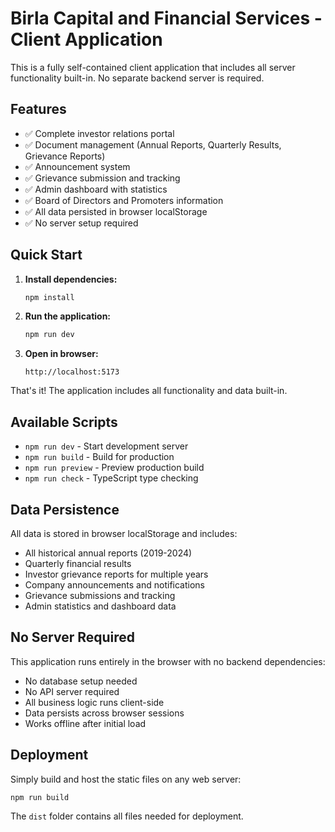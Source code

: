 # Birla Capital and Financial Services - Client Application

This is a fully self-contained client application that includes all server functionality built-in. No separate backend server is required.

## Features

- ✅ Complete investor relations portal
- ✅ Document management (Annual Reports, Quarterly Results, Grievance Reports)
- ✅ Announcement system
- ✅ Grievance submission and tracking
- ✅ Admin dashboard with statistics
- ✅ Board of Directors and Promoters information
- ✅ All data persisted in browser localStorage
- ✅ No server setup required

## Quick Start

1. **Install dependencies:**
   ```bash
   npm install
   ```

2. **Run the application:**
   ```bash
   npm run dev
   ```

3. **Open in browser:**
   ```
   http://localhost:5173
   ```

That's it! The application includes all functionality and data built-in.

## Available Scripts

- `npm run dev` - Start development server
- `npm run build` - Build for production
- `npm run preview` - Preview production build
- `npm run check` - TypeScript type checking

## Data Persistence

All data is stored in browser localStorage and includes:
- All historical annual reports (2019-2024)
- Quarterly financial results
- Investor grievance reports for multiple years
- Company announcements and notifications
- Grievance submissions and tracking
- Admin statistics and dashboard data

## No Server Required

This application runs entirely in the browser with no backend dependencies:
- No database setup needed
- No API server required
- All business logic runs client-side
- Data persists across browser sessions
- Works offline after initial load

## Deployment

Simply build and host the static files on any web server:

```bash
npm run build
```

The `dist` folder contains all files needed for deployment.